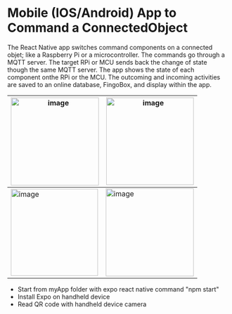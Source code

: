 # Mobile (IOS/Android) App to Command a ConnectedObject

The React Native app switches command components on a connected objet; like a Raspberry Pi or a microcontroller. The commands go through a MQTT server. The target RPi or MCU sends back the change of state though the same MQTT server. The app shows the state of each component onthe RPi or the MCU. The outcoming and incoming activities are saved to an online database, FingoBox, and display within the app.

|  <img width="200" alt="image" src="https://user-images.githubusercontent.com/116329812/206801302-1a17a14d-fc61-4f3a-a69e-1c6e6164e2d4.png">|  <img width="199" alt="image" src="https://user-images.githubusercontent.com/116329812/206801355-e0baf5e6-3582-47e2-91a4-9436c21b322d.png">  |
|-----|-----|
|  <img width="198" alt="image" src="https://user-images.githubusercontent.com/116329812/206801434-e61edebc-ea92-4a5f-b532-26338559a88f.png">   |<img width="200" alt="image" src="https://user-images.githubusercontent.com/116329812/206801486-f18a24a0-f13a-4c2a-909c-166f90e67dde.png">  |



- Start from myApp folder with expo react native command "npm start" 
- Install Expo on handheld device
- Read QR code with handheld device camera 
